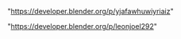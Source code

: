 "https://developer.blender.org/p/yjafawhuwiyriaiz"

"https://developer.blender.org/p/leonjoel292"

 
